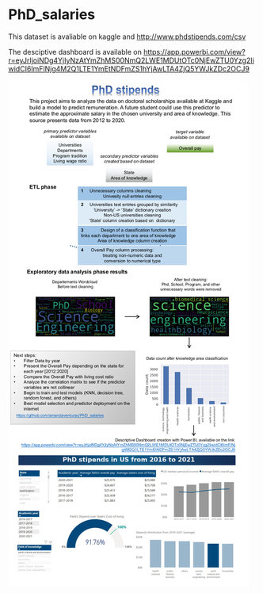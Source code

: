 # PhD_salaries

This dataset is avaliable on kaggle and http://www.phdstipends.com/csv

The desciptive dashboard is available on https://app.powerbi.com/view?r=eyJrIjoiNDg4YjIyNzAtYmZhMS00NmQ2LWE1MDUtOTc0NjEwZTU0Yzg2IiwidCI6ImFlNjg4M2Q1LTE1YmEtNDFmZS1hYjAwLTA4ZjQ5YWJkZDc2OCJ9

![Graph1](https://github.com/amandaventurac/PhD_salaries/blob/main/portfolio.png?raw=true)
